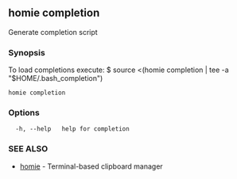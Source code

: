 ## homie completion

Generate completion script

### Synopsis

To load completions execute:
$ source <(homie completion | tee -a "$HOME/.bash_completion")

```
homie completion
```

### Options

```
  -h, --help   help for completion
```

### SEE ALSO

* [homie](homie.md)	 - Terminal-based clipboard manager

